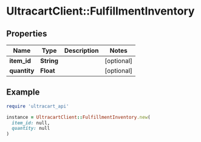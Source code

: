 # UltracartClient::FulfillmentInventory

## Properties

| Name | Type | Description | Notes |
| ---- | ---- | ----------- | ----- |
| **item_id** | **String** |  | [optional] |
| **quantity** | **Float** |  | [optional] |

## Example

```ruby
require 'ultracart_api'

instance = UltracartClient::FulfillmentInventory.new(
  item_id: null,
  quantity: null
)
```

